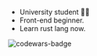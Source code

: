 - University student 🧑‍🎓
- Front-end beginner.
- Learn rust lang now.


![codewars-badge](https://www.codewars.com/users/huaiyugong/badges/large)
